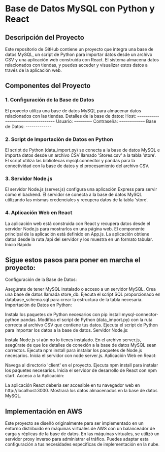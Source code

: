 # Base de Datos MySQL con Python y React
## Descripción del Proyecto
Este repositorio de GitHub contiene un proyecto que integra una base de datos MySQL, un script de Python para importar datos desde un archivo CSV y una aplicación web construida con React. El sistema almacena datos relacionados con tiendas, y puedes acceder y visualizar estos datos a través de la aplicación web.

## Componentes del Proyecto
### 1. Configuración de la Base de Datos
El proyecto utiliza una base de datos MySQL para almacenar datos relacionados con las tiendas.
Detalles de la base de datos:
Host: ------------------------------------
Usuario: ---------
Contraseña: -------------
Base de Datos: -------------
### 2. Script de Importación de Datos en Python
El script de Python (data_import.py) se conecta a la base de datos MySQL e importa datos desde un archivo CSV llamado 'Stores.csv' a la tabla 'store'.
El script utiliza las bibliotecas mysql.connector y pandas para la conectividad con la base de datos y el procesamiento del archivo CSV.
### 3. Servidor Node.js
El servidor Node.js (server.js) configura una aplicación Express para servir como el backend.
El servidor se conecta a la base de datos MySQL utilizando las mismas credenciales y recupera datos de la tabla 'store'.
### 4. Aplicación Web en React
La aplicación web está construida con React y recupera datos desde el servidor Node.js para mostrarlos en una página web.
El componente principal de la aplicación está definido en App.js.
La aplicación obtiene datos desde la ruta /api del servidor y los muestra en un formato tabular.
Inicio Rápido

## Sigue estos pasos para poner en marcha el proyecto:

Configuración de la Base de Datos:

Asegúrate de tener MySQL instalado o acceso a un servidor MySQL.
Crea una base de datos llamada store_db.
Ejecuta el script SQL proporcionado en database_schema.sql para crear la estructura de la tabla necesaria.
Importación de Datos en Python:

Instala los paquetes de Python necesarios con pip install mysql-connector-python pandas.
Modifica el script de Python (data_import.py) con la ruta correcta al archivo CSV que contiene tus datos.
Ejecuta el script de Python para importar los datos a la base de datos.
Servidor Node.js:

Instala Node.js si aún no lo tienes instalado.
En el archivo server.js, asegúrate de que los detalles de conexión a la base de datos MySQL sean correctos.
Ejecuta npm install para instalar los paquetes de Node.js necesarios.
Inicia el servidor con node server.js.
Aplicación Web en React:

Navega al directorio 'client' en el proyecto.
Ejecuta npm install para instalar los paquetes necesarios.
Inicia el servidor de desarrollo de React con npm start.
Acceso a la Aplicación:

La aplicación React debería ser accesible en tu navegador web en http://localhost:3000.
Mostrará los datos almacenados en la base de datos MySQL.
## Implementación en AWS
Este proyecto se diseñó originalmente para ser implementado en un entorno distribuido en máquinas virtuales de AWS con un balanceador de carga y réplicas de la base de datos. En las máquinas virtuales, se utilizó un servidor proxy inverso para administrar el tráfico. Puedes adaptar esta configuración a tus necesidades específicas de implementación en la nube.


